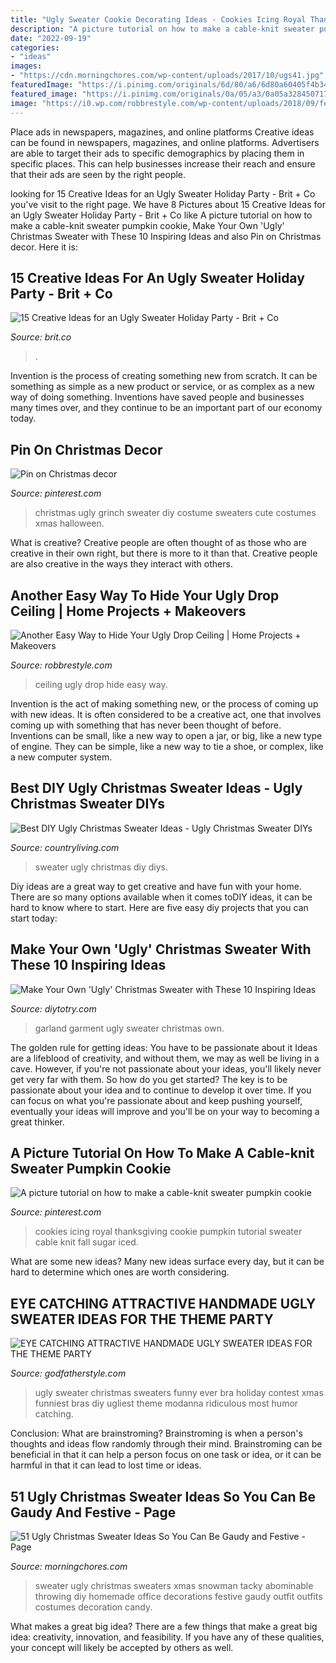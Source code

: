 ```yaml
---
title: "Ugly Sweater Cookie Decorating Ideas - Cookies Icing Royal Thanksgiving Cookie Pumpkin Tutorial Sweater Cable Knit Fall Sugar Iced"
description: "A picture tutorial on how to make a cable-knit sweater pumpkin cookie"
date: "2022-09-19"
categories:
- "ideas"
images:
- "https://cdn.morningchores.com/wp-content/uploads/2017/10/ugs41.jpg"
featuredImage: "https://i.pinimg.com/originals/6d/80/a6/6d80a60405f4b34fba8da3cb31dde020.jpg"
featured_image: "https://i.pinimg.com/originals/0a/05/a3/0a05a3284507177ea4d818902fdaa77c.jpg"
image: "https://i0.wp.com/robbrestyle.com/wp-content/uploads/2018/09/feature.jpg?fit=1000%2C776&amp;ssl=1"
---
```



Place ads in newspapers, magazines, and online platforms
Creative ideas can be found in newspapers, magazines, and online platforms. Advertisers are able to target their ads to specific demographics by placing them in specific places. This can help businesses increase their reach and ensure that their ads are seen by the right people.

	

		
looking for 15 Creative Ideas for an Ugly Sweater Holiday Party - Brit + Co you've visit to the right page. We have 8 Pictures about 15 Creative Ideas for an Ugly Sweater Holiday Party - Brit + Co like A picture tutorial on how to make a cable-knit sweater pumpkin cookie, Make Your Own &#039;Ugly&#039; Christmas Sweater with These 10 Inspiring Ideas and also Pin on Christmas decor. Here it is:
		
    
## 15 Creative Ideas For An Ugly Sweater Holiday Party - Brit + Co

<img loading=lazy src="https://www.brit.co/media-library/eyJhbGciOiJIUzI1NiIsInR5cCI6IkpXVCJ9.eyJpbWFnZSI6Imh0dHBzOi8vYXNzZXRzLnJibC5tcy8yMTI3NTY4Ny9vcmlnaW4uanBnIiwiZXhwaXJlc19hdCI6MTYzMjk4NzY5MX0.tM95NCj5T5-i4Y1Dl0PFDBH0K2O1VsLFYwnmf5OI-Qs/image.jpg?width=1200&amp;coordinates=0%2C161%2C0%2C161&amp;height=600" onerror="this.onerror=null;this.src='https://tse4.mm.bing.net/th?id=OIP.oCAX9JVFQCC5AXzgLsj-KAHaFB&amp;pid=15.1';" alt="15 Creative Ideas for an Ugly Sweater Holiday Party - Brit + Co">

_Source: brit.co_

>. 

	

Invention is the process of creating something new from scratch. It can be something as simple as a new product or service, or as complex as a new way of doing something. Inventions have saved people and businesses many times over, and they continue to be an important part of our economy today.

    
## Pin On Christmas Decor

<img loading=lazy src="https://i.pinimg.com/originals/0a/05/a3/0a05a3284507177ea4d818902fdaa77c.jpg" onerror="this.onerror=null;this.src='https://tse4.mm.bing.net/th?id=OIP.NkpXvoaqW5GT9VZBq2o-agHaJ4&amp;pid=15.1';" alt="Pin on Christmas decor">

_Source: pinterest.com_

>christmas ugly grinch sweater diy costume sweaters cute costumes xmas halloween. 

	

What is creative?
Creative people are often thought of as those who are creative in their own right, but there is more to it than that. Creative people are also creative in the ways they interact with others.

    
## Another Easy Way To Hide Your Ugly Drop Ceiling | Home Projects + Makeovers

<img loading=lazy src="https://i0.wp.com/robbrestyle.com/wp-content/uploads/2018/09/feature.jpg?fit=1000%2C776&amp;ssl=1" onerror="this.onerror=null;this.src='https://tse2.mm.bing.net/th?id=OIP.UUseou4-HvILUV-LrQaodgHaFv&amp;pid=15.1';" alt="Another Easy Way to Hide Your Ugly Drop Ceiling | Home Projects + Makeovers">

_Source: robbrestyle.com_

>ceiling ugly drop hide easy way. 

	

Invention is the act of making something new, or the process of coming up with new ideas. It is often considered to be a creative act, one that involves coming up with something that has never been thought of before. Inventions can be small, like a new way to open a jar, or big, like a new type of engine. They can be simple, like a new way to tie a shoe, or complex, like a new computer system.

    
## Best DIY Ugly Christmas Sweater Ideas - Ugly Christmas Sweater DIYs

<img loading=lazy src="http://clv.h-cdn.co/assets/17/46/1510606321-happy-holla-days-sweater.jpg" onerror="this.onerror=null;this.src='https://tse3.mm.bing.net/th?id=OIP.comE4NFD8e1d6SNtcN0etwHaLH&amp;pid=15.1';" alt="Best DIY Ugly Christmas Sweater Ideas - Ugly Christmas Sweater DIYs">

_Source: countryliving.com_

>sweater ugly christmas diy diys. 

	

Diy ideas are a great way to get creative and have fun with your home. There are so many options available when it comes toDIY ideas, it can be hard to know where to start. Here are five easy diy projects that you can start today: 

    
## Make Your Own &#039;Ugly&#039; Christmas Sweater With These 10 Inspiring Ideas

<img loading=lazy src="http://diytotry.com/wp-content/uploads/2015/11/Garland-Garment.jpg" onerror="this.onerror=null;this.src='https://tse3.mm.bing.net/th?id=OIP.n8LRtEuGpeIKvCqQU3ouJwHaJ4&amp;pid=15.1';" alt="Make Your Own &#039;Ugly&#039; Christmas Sweater with These 10 Inspiring Ideas">

_Source: diytotry.com_

>garland garment ugly sweater christmas own. 

	

The golden rule for getting ideas: You have to be passionate about it
Ideas are a lifeblood of creativity, and without them, we may as well be living in a cave. However, if you're not passionate about your ideas, you'll likely never get very far with them. So how do you get started? The key is to be passionate about your idea and to continue to develop it over time. If you can focus on what you're passionate about and keep pushing yourself, eventually your ideas will improve and you'll be on your way to becoming a great thinker.

    
## A Picture Tutorial On How To Make A Cable-knit Sweater Pumpkin Cookie

<img loading=lazy src="https://i.pinimg.com/originals/6d/80/a6/6d80a60405f4b34fba8da3cb31dde020.jpg" onerror="this.onerror=null;this.src='https://tse4.mm.bing.net/th?id=OIP.trzf0TFaTAWWHxQC_UFggwHaHa&amp;pid=15.1';" alt="A picture tutorial on how to make a cable-knit sweater pumpkin cookie">

_Source: pinterest.com_

>cookies icing royal thanksgiving cookie pumpkin tutorial sweater cable knit fall sugar iced. 

	

What are some new ideas?
Many new ideas surface every day, but it can be hard to determine which ones are worth considering.

    
## EYE CATCHING ATTRACTIVE HANDMADE UGLY SWEATER IDEAS FOR THE THEME PARTY

<img loading=lazy src="https://godfatherstyle.com/wp-content/uploads/2015/11/christmas_-ugly-sweater.jpg" onerror="this.onerror=null;this.src='https://tse1.mm.bing.net/th?id=OIP.kuomlUlguqmdFdc9KUGKRAHaJ1&amp;pid=15.1';" alt="EYE CATCHING ATTRACTIVE HANDMADE UGLY SWEATER IDEAS FOR THE THEME PARTY">

_Source: godfatherstyle.com_

>ugly sweater christmas sweaters funny ever bra holiday contest xmas funniest bras diy ugliest theme modanna ridiculous most humor catching. 

	

Conclusion:
What are brainstroming? Brainstroming is when a person's thoughts and ideas flow randomly through their mind. Brainstroming can be beneficial in that it can help a person focus on one task or idea, or it can be harmful in that it can lead to lost time or ideas.

    
## 51 Ugly Christmas Sweater Ideas So You Can Be Gaudy And Festive - Page

<img loading=lazy src="https://cdn.morningchores.com/wp-content/uploads/2017/10/ugs41.jpg" onerror="this.onerror=null;this.src='https://tse3.mm.bing.net/th?id=OIP.EsJYhGZikLTeuxswXtr3GQHaNK&amp;pid=15.1';" alt="51 Ugly Christmas Sweater Ideas So You Can Be Gaudy and Festive - Page">

_Source: morningchores.com_

>sweater ugly christmas sweaters xmas snowman tacky abominable throwing diy homemade office decorations festive gaudy outfit outfits costumes decoration candy. 

	

What makes a great big idea?
There are a few things that make a great big idea: creativity, innovation, and feasibility. If you have any of these qualities, your concept will likely be accepted by others as well.

